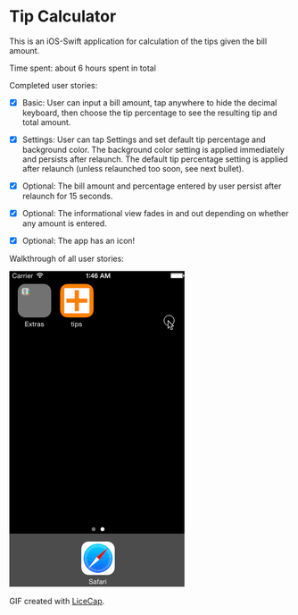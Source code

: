 # Tip Calculator

This is an iOS-Swift application for calculation of the tips given the bill amount.

Time spent: about 6 hours spent in total

Completed user stories:

 * [x] Basic: User can input a bill amount, tap anywhere to hide the decimal keyboard, then choose the tip percentage to see the resulting tip and total amount.
 * [x] Settings: User can tap Settings and set default tip percentage and background color. The background color setting is applied immediately and persists after relaunch. The default tip percentage setting is applied after relaunch (unless relaunched too soon, see next bullet).
 * [x] Optional: The bill amount and percentage entered by user persist after relaunch for 15 seconds.
 * [x] Optional: The informational view fades in and out depending on whether any amount is entered.
 * [x] Optional: The app has an icon!
 

Walkthrough of all user stories:

![Walkthrough](animation_tip_calculator.gif)

GIF created with [LiceCap](http://www.cockos.com/licecap/).